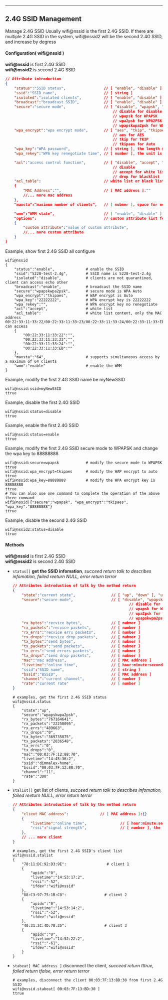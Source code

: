 ***
## 2.4G SSID Management   
Manage 2.4G SSID
Usually wifi@nssid is the first 2.4G SSID. If there are multiple 2.4G SSID in the system, wifi@nssid2 will be the second 2.4G SSID, and increase by degress

#### Configuration( wifi@nssid )   
**wifi@nssid** is first 2.4G SSID   
**wifi@nssid2** is second 2.4G SSID   

```json
// Attribute introduction
{
    "status":"SSID status",                 // [ "enable", "disable" ]
    "ssid":"SSID name",                     // [ string ]
    "isolated":"isolated clients",          // [ "enable", "disable" ]
    "broadcast":"broadcast SSID",           // [ "enable", "disable" ]
    "secure":"secure mode",                 // [ "disable", "wpapsk", "wpa2psk", "wpapskwpa2psk" ]
                                                // disable for disable the secure
                                                // wpapsk for WPAPSK
                                                // wpa2psk for WPA2PSK
                                                // wpapskwpa2psk for WPA Auto
    "wpa_encrypt":"wpa encrypt mode",       // [ "aes", "tkip", "tkipaes" ]
                                                // aes for AES
                                                // tkip for TKIP
                                                // tkipaes for Auto
    "wpa_key":"WPA password",               // [ string ], the length must be greater than 8
    "wpa_rekey":"WPA key renegotiate time", // [ number ], the unit is second, space for no renegotiate

    "acl":"access control function",        // [ "disable", "accept", "drop" ]
                                                // disable 
                                                // accept for white list
                                                // drop for blacklist
    "acl_table":                            // white list or black list, vaild when acl be "accept" or "drop"
    {
        "MAC Address":"",                   // [ MAC address ]:""
        //... more mac address
    },
    "maxsta":"maximum number of clients",   // [ nubmer ], space for no limit

    "wmm":"WMM state",                      // [ "enable", "disable" ]
    "options":                              // custom attribute list for radio chip
    {
        "custom attribute":"value of custom attribute",
        //... more custom attribute
    }
}
```

Example, show first 2.4G SSID all configure
```shell
wifi@nssid
{
    "status":"enable",              # enable the SSID
    "ssid":"5228-test-2.4g",        # SSID name is 5228-test-2.4g
    "isolated":"disable",           # clients are not quarantined, client can access echo other
    "broadcast":"enable",           # broadcast the SSID name
    "secure":"wpapskwpa2psk",       # secure mode is WPA Auto
    "wpa_encrypt":"tkipaes",        # WAP encrypt is Auto
    "wpa_key":"22222222",           # WPA encrypt key is 22222222
    "wpa_rekey":"",                 # WPA encrypt key no renegotiate
    "acl":"accept",                 # white list
    "acl_table":                    # white list content, only the MAC address 00:22:33:11:33:22/00:22:33:11:33:23/00:22:33:11:33:24/00:22:33:11:33:EB can access
    {
        "00:22:33:11:33:22":"",
        "00:22:33:11:33:23":"",
        "00:22:33:11:33:24":"",
        "00:22:33:11:33:EB":""
    },
    "maxsta":"64",                  # supports simultaneous access by a maximum of 64 clients
    "wmm":"enable"                  # enable the WMM
}
```  

Example, modify the first 2.4G SSID name be myNewSSID
```shell
wifi@nssid:ssid=myNewSSID
ttrue
```

Example, disable the first 2.4G SSID
```shell
wifi@nssid:status=disable
ttrue
```

Example, enable the first 2.4G SSID
```shell
wifi@nssid:status=enable
ttrue
```

Example, modify the first 2.4G SSID secure mode to WPAPSK and change the wpa key to 88888888
```shell
wifi@nssid:secure=wpapsk            # modify the secure mode to WPAPSK
ttrue
wifi@nssid:wpa_encrypt=tkipaes      # modify the WAP encrypt to auto
ttrue
wifi@nssid:wpa_key=88888888         # modify the WPA encrypt key is 88888888
ttrue
# You can also use one command to complete the operation of the above three command
wifi@nssid|{"secure":"wpapsk", "wpa_encrypt":"tkipaes", "wpa_key":"88888888"}
ttrue
```

Example, disable the second 2.4G SSID
```shell
wifi@nssid2:status=disable
ttrue
```

#### **Methods**   
**wifi@nssid** is first 2.4G SSID   
**wifi@nssid2** is second 2.4G SSID   

+ `status[]` **get the SSID infomation**, *succeed return talk to describes infomation, failed reeturn NULL, error return terror*   
    ```json
    // Attributes introduction of talk by the method return
    {
        "state":"current state",                // [ "up", "down" ], "up" for enable, "down" for disable
        "secure":"secure mode",                 // [ "disable", "wpapsk", "wpa2psk", "wpapskwpa2psk" ]
                                                        // disable for disable the secure
                                                        // wpapsk for WPAPSK
                                                        // wpa2psk for WPA2PSK
                                                        // wpapskwpa2psk for WPA Auto
        "rx_bytes":"recvice bytes",             // [ nubmer ]
        "rx_packets":"recvice packets",         // [ number ]
        "rx_errs":"recvice errs packets",       // [ number ]
        "rx_drops":"recvice drop packets",      // [ nubmer ]
        "tx_bytes":"send bytes",                // [ nubmer ]
        "tx_packets":"send packets",            // [ nubmer ]
        "tx_errs":"send errors packets",        // [ nubmer ]
        "tx_drops":"send drop packets",         // [ nubmer ]
        "mac":"mac address",                    // [ MAC address ]
        "livetime":"online time",               // [ hour:minute:second:day ]
        "ssid":"SSID name",                     // [ string ]
        "bssid":"BSSID",                        // [ MAC address ]
        "channel":"current channel",            // [ number ]
        "rate":"current rate"                   // [ number ]
    }
    ```

    ```shell
    # examples, get the first 2.4G SSID status
    wifi@nssid.status
    {
        "state":"up",
        "secure":"wpapskwpa2psk",
        "rx_bytes":"767164641",
        "rx_packets":"22258095",
        "rx_errs":"489663",
        "rx_drops":"0",
        "tx_bytes":"369735875",
        "tx_packets":"2036548",
        "tx_errs":"0",
        "tx_drops":"0",
        "mac":"00:03:7F:12:88:70",
        "livetime":"14:45:36:2",
        "ssid":"dimmalex-home",
        "bssid":"00:03:7F:12:88:70",
        "channel":"11",
        "rate":"300"
    }
    ```

+ `stalist[]` get list of clients, *succeed return talk to describes infomation, failed reeturn NULL, error return terror*   
    ```json
    // Attributes introduction of talk by the method return
    {
        "client MAC address":              // [ MAC address ]:{}
        {
            "livetime":"online time",               // [ hour:minute:second:day ]
            "rssi":"signal strength",               // [ number ], the unit maybe dBm or %
        },
        // ... more client
    }
    ```

    ```shell
    # examples, get the first 2.4G SSID's client list
    wifi@nssid.stalist
    {
        "78:11:DC:92:D3:9E":                  # client 1
        {
            "apidx":"0",
            "livetime":"14:53:17:2",
            "rssi":"-52",
            "ifdev":"wifi@nssid"
        },
        "88:C3:97:75:1B:C0":                 # client 2
        {
            "apidx":"0",
            "livetime":"14:53:14:2",
            "rssi":"-52",
            "ifdev":"wifi@nssid"
        },
        "40:31:3C:4D:78:35":                 # client 3
        {
            "apidx":"0",
            "livetime":"14:52:22:2",
            "rssi":"-61",
            "ifdev":"wifi@nssid"
        }
    }
    ```

+ `stabeat[ MAC address ]` disconnect the client, *succeed return tttrue, failed return tfalse, error return terror*   
    ```shell
    # examples, disconnect the client 00:03:7F:13:BD:30 from first 2.4G SSID
    wifi@nssid.stabeat[ 00:03:7F:13:BD:30 ]
    ttrue
    ```

